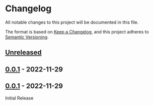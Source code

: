 # Changelog

All notable changes to this project will be documented in this file.

The format is based on [Keep a Changelog](https://keepachangelog.com/en/1.0.0/), and this project adheres to [Semantic Versioning](https://semver.org/spec/v2.0.0.html).

## [Unreleased]

## [0.0.1] - 2022-11-29

## [0.0.1] - 2022-11-29

Initial Release

<!--
## Template

### Added

- for new features

### Changed

- for changes in existing functionality

### Fixed

- for any bug fixes

### Security

- in case of vulnerabilities

### Deprecated

- for soon-to-be removed features

### Removed

- for now removed features

### Upgrades

- for dependency upgrades
-->

[Unreleased]: https://github.com/hpehl/quarkus-wildfly-client-extension/compare/v0.0.1...HEAD
[0.0.1]: https://github.com/hpehl/quarkus-wildfly-client-extension/compare/v0.0.1...v0.0.1
[0.0.1]: https://github.com/hpehl/quarkus-wildfly-client-extension/compare/vTemplate...v0.0.1
